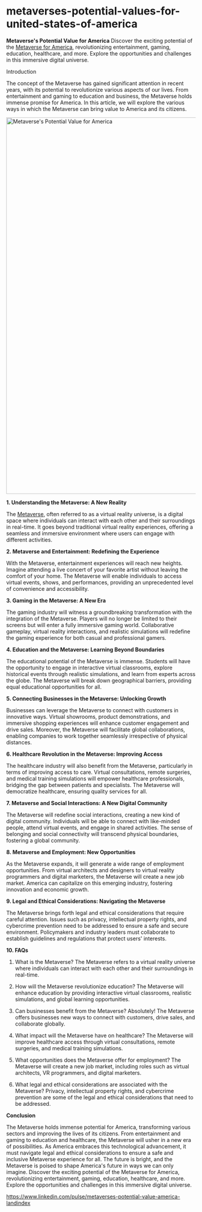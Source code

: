 # metaverses-potential-values-for-united-states-of-america

**Metaverse's Potential Value for America**
Discover the exciting potential of the [Metaverse for America](https://landindex.io), revolutionizing entertainment, gaming, education, healthcare, and more. Explore the opportunities and challenges in this immersive digital universe.

Introduction

The concept of the Metaverse has gained significant attention in recent years, with its potential to revolutionize various aspects of our lives. From entertainment and gaming to education and business, the Metaverse holds immense promise for America. In this article, we will explore the various ways in which the Metaverse can bring value to America and its citizens.

<a href="https://www.youtube.com/watch?v=rZb5uLJ2R5g"><img width="998" alt="Metaverse's Potential Value for America" src="https://github.com/landindex/metaverses-potential-values-for-united-states-of-america/assets/3318070/0372d10d-5338-48b1-a4e5-b2682b8fc1d5"></a>

**1. Understanding the Metaverse: A New Reality**

The [Metaverse](https://landindex.io), often referred to as a virtual reality universe, is a digital space where individuals can interact with each other and their surroundings in real-time. It goes beyond traditional virtual reality experiences, offering a seamless and immersive environment where users can engage with different activities.

**2. Metaverse and Entertainment: Redefining the Experience**

With the Metaverse, entertainment experiences will reach new heights. Imagine attending a live concert of your favorite artist without leaving the comfort of your home. The Metaverse will enable individuals to access virtual events, shows, and performances, providing an unprecedented level of convenience and accessibility.

**3. Gaming in the Metaverse: A New Era**

The gaming industry will witness a groundbreaking transformation with the integration of the Metaverse. Players will no longer be limited to their screens but will enter a fully immersive gaming world. Collaborative gameplay, virtual reality interactions, and realistic simulations will redefine the gaming experience for both casual and professional gamers.

**4. Education and the Metaverse: Learning Beyond Boundaries**

The educational potential of the Metaverse is immense. Students will have the opportunity to engage in interactive virtual classrooms, explore historical events through realistic simulations, and learn from experts across the globe. The Metaverse will break down geographical barriers, providing equal educational opportunities for all.

**5. Connecting Businesses in the Metaverse: Unlocking Growth**

Businesses can leverage the Metaverse to connect with customers in innovative ways. Virtual showrooms, product demonstrations, and immersive shopping experiences will enhance customer engagement and drive sales. Moreover, the Metaverse will facilitate global collaborations, enabling companies to work together seamlessly irrespective of physical distances.

**6. Healthcare Revolution in the Metaverse: Improving Access**

The healthcare industry will also benefit from the Metaverse, particularly in terms of improving access to care. Virtual consultations, remote surgeries, and medical training simulations will empower healthcare professionals, bridging the gap between patients and specialists. The Metaverse will democratize healthcare, ensuring quality services for all.

**7. Metaverse and Social Interactions: A New Digital Community**

The Metaverse will redefine social interactions, creating a new kind of digital community. Individuals will be able to connect with like-minded people, attend virtual events, and engage in shared activities. The sense of belonging and social connectivity will transcend physical boundaries, fostering a global community.

**8. Metaverse and Employment: New Opportunities**

As the Metaverse expands, it will generate a wide range of employment opportunities. From virtual architects and designers to virtual reality programmers and digital marketers, the Metaverse will create a new job market. America can capitalize on this emerging industry, fostering innovation and economic growth.

**9. Legal and Ethical Considerations: Navigating the Metaverse**

The Metaverse brings forth legal and ethical considerations that require careful attention. Issues such as privacy, intellectual property rights, and cybercrime prevention need to be addressed to ensure a safe and secure environment. Policymakers and industry leaders must collaborate to establish guidelines and regulations that protect users' interests.

**10. FAQs**

1. What is the Metaverse?
The Metaverse refers to a virtual reality universe where individuals can interact with each other and their surroundings in real-time.

2. How will the Metaverse revolutionize education?
The Metaverse will enhance education by providing interactive virtual classrooms, realistic simulations, and global learning opportunities.

3. Can businesses benefit from the Metaverse?
Absolutely! The Metaverse offers businesses new ways to connect with customers, drive sales, and collaborate globally.

4. What impact will the Metaverse have on healthcare?
The Metaverse will improve healthcare access through virtual consultations, remote surgeries, and medical training simulations.

5. What opportunities does the Metaverse offer for employment?
The Metaverse will create a new job market, including roles such as virtual architects, VR programmers, and digital marketers.

6. What legal and ethical considerations are associated with the Metaverse?
Privacy, intellectual property rights, and cybercrime prevention are some of the legal and ethical considerations that need to be addressed.

**Conclusion**

The Metaverse holds immense potential for America, transforming various sectors and improving the lives of its citizens. From entertainment and gaming to education and healthcare, the Metaverse will usher in a new era of possibilities. As America embraces this technological advancement, it must navigate legal and ethical considerations to ensure a safe and inclusive Metaverse experience for all. The future is bright, and the Metaverse is poised to shape America's future in ways we can only imagine.
Discover the exciting potential of the Metaverse for America, revolutionizing entertainment, gaming, education, healthcare, and more. Explore the opportunities and challenges in this immersive digital universe.

https://www.linkedin.com/pulse/metaverses-potential-value-america-landindex
